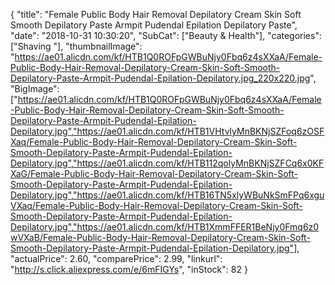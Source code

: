 {
	"title": "Female Public Body Hair Removal Depilatory Cream Skin Soft Smooth Depilatory Paste Armpit Pudendal Epilation Depilatory Paste",
	"date": "2018-10-31 10:30:20",
	"SubCat": ["Beauty & Health"],
	"categories": ["Shaving "],
	"thumbnailImage": "https://ae01.alicdn.com/kf/HTB1Q0ROFpGWBuNjy0Fbq6z4sXXaA/Female-Public-Body-Hair-Removal-Depilatory-Cream-Skin-Soft-Smooth-Depilatory-Paste-Armpit-Pudendal-Epilation-Depilatory.jpg_220x220.jpg",
	"BigImage": ["https://ae01.alicdn.com/kf/HTB1Q0ROFpGWBuNjy0Fbq6z4sXXaA/Female-Public-Body-Hair-Removal-Depilatory-Cream-Skin-Soft-Smooth-Depilatory-Paste-Armpit-Pudendal-Epilation-Depilatory.jpg","https://ae01.alicdn.com/kf/HTB1VHtvlyMnBKNjSZFoq6zOSFXaq/Female-Public-Body-Hair-Removal-Depilatory-Cream-Skin-Soft-Smooth-Depilatory-Paste-Armpit-Pudendal-Epilation-Depilatory.jpg","https://ae01.alicdn.com/kf/HTB112qolyMnBKNjSZFCq6x0KFXaG/Female-Public-Body-Hair-Removal-Depilatory-Cream-Skin-Soft-Smooth-Depilatory-Paste-Armpit-Pudendal-Epilation-Depilatory.jpg","https://ae01.alicdn.com/kf/HTB16TN5xlyWBuNkSmFPq6xguVXaq/Female-Public-Body-Hair-Removal-Depilatory-Cream-Skin-Soft-Smooth-Depilatory-Paste-Armpit-Pudendal-Epilation-Depilatory.jpg","https://ae01.alicdn.com/kf/HTB1XmmFFER1BeNjy0Fmq6z0wVXaB/Female-Public-Body-Hair-Removal-Depilatory-Cream-Skin-Soft-Smooth-Depilatory-Paste-Armpit-Pudendal-Epilation-Depilatory.jpg"],
	"actualPrice": 2.60,
	"comparePrice": 2.99,
	"linkurl": "http://s.click.aliexpress.com/e/6mFIGYs",
	"inStock": 82
}
